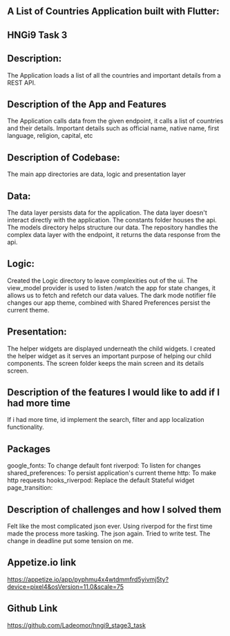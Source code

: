 ## A List of Countries Application built with Flutter:

## HNGi9 Task 3
## Description:
The Application loads a list of all the countries and important details from a REST API.
## Description of the App and Features
The Application calls data from the given endpoint, it calls a list of countries and their details. 
Important details such as official name, native name, first language, religion, capital, etc


## Description of Codebase:

The main app directories are data, logic and presentation layer

## Data:
The data layer persists data for the application. The data layer doesn't interact directly with the application.
The constants folder houses the api. The models directory helps structure our data.
The repository handles the complex data layer with the endpoint, it returns the data response from the api.
## Logic:
Created the Logic directory to leave complexities out of the ui.
The view_model provider is used to listen /watch the app for state changes, it allows us to fetch and refetch our data values.
The dark mode notifier file changes our app theme, combined with Shared Preferences persist the current theme.
## Presentation:
The helper widgets are displayed underneath the child widgets. I created the helper widget as it serves an important purpose of helping our child components.
The screen folder keeps the main screen and its details screen.


## Description of the features I would like to add if I had more time
If i had more time, id implement the search, filter and app localization functionality.
## Packages
google_fonts: To change default font
riverpod: To listen for changes
shared_preferences: To persist application's current theme
http: To make http requests
hooks_riverpod: Replace the default Stateful widget
page_transition: 


## Description of challenges and how I solved them
Felt like the most complicated json ever. 
Using riverpod for the first time made the process more tasking.
The json again.
Tried to write test.
The change in deadline put some tension on me.

## Appetize.io link
https://appetize.io/app/pyphmu4x4wtdmmfrd5yivmj5ty?device=pixel4&osVersion=11.0&scale=75

## Github Link
https://github.com/Ladeomor/hngi9_stage3_task
